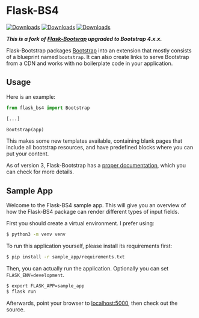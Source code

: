 # Flask-BS4

[![Downloads](https://pepy.tech/badge/flask-bs4)](https://pepy.tech/project/flask-bs4)
[![Downloads](https://pepy.tech/badge/flask-bs4/month)](https://pepy.tech/project/flask-bs4/month)
[![Downloads](https://pepy.tech/badge/flask-bs4/week)](https://pepy.tech/project/flask-bs4/week)

***This is a fork of [Flask-Bootsrap](https://pypi.org/project/Flask-Bootstrap/) upgraded to Bootstrap 4.x.x.***

Flask-Bootstrap packages [Bootstrap](http://getbootstrap.com) into an extension that mostly consists of a blueprint named `bootstrap`. It can also create links to serve Bootstrap from a CDN and works with no boilerplate code in your application.


## Usage

Here is an example:

```python
from flask_bs4 import Bootstrap

[...]

Bootstrap(app)
```

This makes some new templates available, containing blank pages that include all bootstrap resources, and have predefined blocks where you can put your content.

As of version 3, Flask-Bootstrap has a [proper documentation](http://pythonhosted.org/Flask-Bootstrap), which you can check for more details.

## Sample App

Welcome to the Flask-BS4 sample app. This will give you an overview
of how the Flask-BS4 package can render different types of input fields.

First you should create a virtual environment. I prefer using:

```bash
$ python3 -m venv venv
```

To run this application yourself, please install its requirements first:

```bash
$ pip install -r sample_app/requirements.txt
```

Then, you can actually run the application. Optionally you can set
`FLASK_ENV=development`.

```bash
$ export FLASK_APP=sample_app
$ flask run
```

Afterwards, point your browser to [localhost:5000](http://localhost:5000),
then check out the source.
